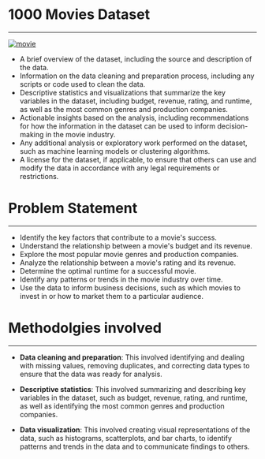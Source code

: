 # 1000 Movies Dataset

------------

[![movie](https://raw.githubusercontent.com/manoj1928/Exploratory-Data-Analysis-with-Python/main/1000MovieDataSet-project/Image/movie.jpg "movie")](https://raw.githubusercontent.com/manoj1928/Exploratory-Data-Analysis-with-Python/main/1000MovieDataSet-project/Image/movie.jpg "movie")

- A brief overview of the dataset, including the source and description of the data.
- Information on the data cleaning and preparation process, including any scripts or code used to clean the data.
- Descriptive statistics and visualizations that summarize the key variables in the dataset, including budget, revenue, rating, and runtime, as well as the most common genres and production companies.
- Actionable insights based on the analysis, including recommendations for how the information in the dataset can be used to inform decision-making in the movie industry.
- Any additional analysis or exploratory work performed on the dataset, such as machine learning models or clustering algorithms.
- A license for the dataset, if applicable, to ensure that others can use and modify the data in accordance with any legal requirements or restrictions.

# Problem Statement

------------

- Identify the key factors that contribute to a movie's success.
- Understand the relationship between a movie's budget and its revenue.
- Explore the most popular movie genres and production companies.
- Analyze the relationship between a movie's rating and its revenue.
- Determine the optimal runtime for a successful movie.
- Identify any patterns or trends in the movie industry over time.
- Use the data to inform business decisions, such as which movies to invest in or how to market them to a particular audience.

# Methodolgies involved

------------

- **Data cleaning and preparation**: This involved identifying and dealing with missing values, removing duplicates, and correcting data types to ensure that the data was ready for analysis.

- **Descriptive statistics**: This involved summarizing and describing key variables in the dataset, such as budget, revenue, rating, and runtime, as well as identifying the most common genres and production companies.

- **Data visualization**: This involved creating visual representations of the data, such as histograms, scatterplots, and bar charts, to identify patterns and trends in the data and to communicate findings to others.
